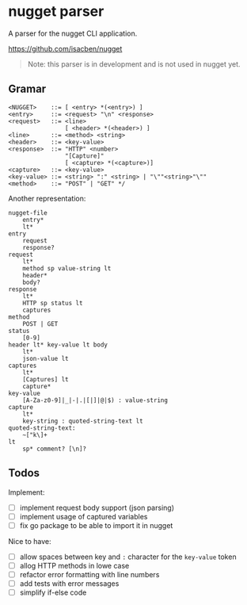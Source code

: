 # nugget parser

A parser for the nugget CLI application.

https://github.com/isacben/nugget

> Note: this parser is in development and is not used in nugget yet.

## Gramar

```
<NUGGET>    ::= [ <entry> *(<entry>) ]
<entry>     ::= <request> "\n" <response>
<request>   ::= <line>
   		        [ <header> *(<header>) ]
<line>		::= <method> <string>
<header>	::= <key-value>
<response>	::= "HTTP" <number>
 		        "[Capture]"
 		        [ <capture> *(<capture>)]
<capture>   ::= <key-value>
<key-value>	::= <string> ":" <string> | "\""<string>"\""
<method>	::= "POST" | "GET" */
```

Another representation:

```
nugget-file
	entry*
	lt*
entry
	request
	response?
request
	lt*
	method sp value-string lt
	header*
	body?
response
	lt*
	HTTP sp status lt
	captures
method
	POST | GET
status
	[0-9]
header lt* key-value lt body
	lt*
	json-value lt
captures
	lt*
	[Captures] lt
	capture*
key-value
	[A-Za-z0-9]|_|-|.|[|]|@|$) : value-string
capture
	lt*
	key-string : quoted-string-text lt
quoted-string-text:
	~["k\]+
lt
	sp* comment? [\n]?
```

## Todos

Implement:

- [ ] implement request body support (json parsing)
- [ ] implement usage of captured variables
- [ ] fix go package to be able to import it in nugget

Nice to have:

- [ ] allow spaces between key and `:` character for the `key-value` token
- [ ] allog HTTP methods in lowe case
- [ ] refactor error formatting with line numbers
- [ ] add tests with error messages
- [ ] simplify if-else code

